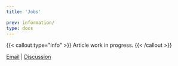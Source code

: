```yaml
---
title: 'Jobs'

prev: information/
type: docs
---
```


{{< callout type="info" >}}
  Article work in progress.
{{< /callout >}}

<!--more-->

[Email](mailto:naiive@email.com) | [Discussion](https://github.com/orgs/naiiveprojects/discussions)
